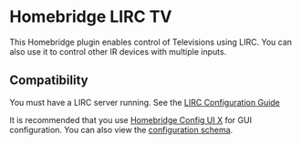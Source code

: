 # Homebridge LIRC TV

This Homebridge plugin enables control of Televisions using LIRC. You can also use it to control other IR devices with multiple inputs.

## Compatibility

You must have a LIRC server running. See the [LIRC Configuration Guide](https://www.lirc.org/html/configuration-guide.html)

It is recommended that you use [Homebridge Config UI X](https://github.com/oznu/homebridge-config-ui-x) for GUI configuration. You can also view the [configuration schema](config.schema.json).